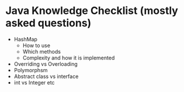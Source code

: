 Java Knowledge Checklist (mostly asked questions)
=============

- HashMap
  - How to use
  - Which methods
  - Complexity and how it is implemented
- Overriding vs Overloading
- Polymorphsm
- Abstract class vs interface
- int vs Integer etc
